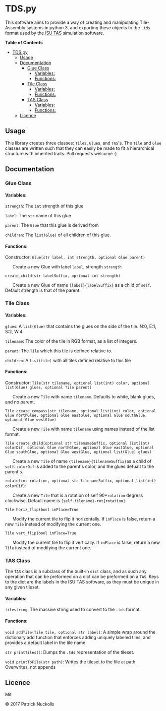 # TDS.py

This software aims to provide a way of creating and manipulating Tile-Assembly systems in python 3, and exporting these objects to the `.tds` format used by the [ISU TAS](http://self-assembly.net/wiki/index.php?title=ISU_TAS) simulation software.

<!-- markdown-toc start - Don't edit this section. Run M-x markdown-toc-refresh-toc -->
**Table of Contents**

- [TDS.py](#tdspy)
    - [Usage](#usage)
    - [Documentation](#documentation)
        - [Glue Class](#glue-class)
            - [Variables:](#variables)
            - [Functions:](#functions)
        - [Tile Class](#tile-class)
            - [Variables:](#variables-1)
            - [Functions:](#functions-1)
        - [TAS Class](#tas-class)
            - [Variables:](#variables-2)
            - [Functions:](#functions-2)
    - [Licence](#licence)

<!-- markdown-toc end -->

## Usage

This library creates three classes: `Tile`s, `Glue`s, and `TAS`'s. The `Tile` and `Glue` classes are written such that they can easily be made to fit a hierarchical structure with inherited traits. Pull requests welcome :)

## Documentation

### Glue Class

#### Variables:

`strength`: The `int` strength of this glue

`label`: The `str` name of this glue

`parent`: The `Glue` that this glue is derived from

`children`: The `list(Glue)` of all children of this glue.

#### Functions:

Constructor: `Glue(str label, int strength, optional Glue parent)`

&nbsp;&nbsp;&nbsp;&nbsp;&nbsp;&nbsp;Create a new Glue with label `label`, strength `strength`

`create_child(str labelSuffix, optional int strength)`  

&nbsp;&nbsp;&nbsp;&nbsp;&nbsp;&nbsp;Create a new Glue of name `{label}{labelSuffix}` as a child of `self`. Default strength is that of the parent.
	
### Tile Class
#### Variables:

`glues`: A `list(Glue)` that contains the glues on the side of the tile. N:0, E:1, S:2, W:4.

`tilename`: The color of the tile in RGB format, as a list of integers.

`parent`: The `Tile` which this tile is defined relative to. 

`children`: A `list(tile)` with all tiles defined relative to this tile

#### Functions:

Constructor: `Tile(str tilename, optional list(int) color, optional list(Glue) glues, optional Tile parent)`  

&nbsp;&nbsp;&nbsp;&nbsp;&nbsp;&nbsp;Create a new `Tile` with name `tilename`. Defaults to white, blank glues, and no parent.

`Tile create_compass(str tilename, optional list(int) color, optional Glue northGlue, optional Glue eastGlue, optional Glue southGlue, optional Glue westGlue)`

&nbsp;&nbsp;&nbsp;&nbsp;&nbsp;&nbsp;Create a new `Tile` with name `tilename` using names instead of the list format.

`Tile create_child(optional str tilenameSuffix, optional list(int) colorDif, optional Glue northGlue, optional Glue eastGlue, optional Glue southGlue, optional Glue westGlue, optional list(Glue) glues)`

&nbsp;&nbsp;&nbsp;&nbsp;&nbsp;&nbsp;Create a new `Tile` of name `{tilename}{tilenameSuffix}`as a child of `self`. `colorDif` is added to the parent's color, and the glues defualt to the parent's.  

`rotate(int rotation, optional str tilenameSuffix, optional list(int) colorDif)`:

&nbsp;&nbsp;&nbsp;&nbsp;&nbsp;&nbsp;Create a new `Tile` that is a rotation of self 90*`rotation` degress clockwise. Default name is `{self.tilename}-rot{rotation}`.

`Tile horiz_flip(bool inPlace=True`

&nbsp;&nbsp;&nbsp;&nbsp;&nbsp;&nbsp;Modify the current tile to flip it horizontally. If `inPlace` is false, return a new `Tile` instead of modifying the current one.

`Tile vert_flip(bool inPlace=True`

&nbsp;&nbsp;&nbsp;&nbsp;&nbsp;&nbsp;Modify the current tile to flip it vertically. If `inPlace` is false, return a new `Tile` instead of modifying the current one.

### TAS Class
The `TAS` class is a subclass of the built-in `dict` class, and as such any operation that can be preformed on a dict can be preformed on a `TAS`. Keys to the dict are the labels in the ISU TAS software, as they must be unique in any given tileset.

#### Variables:
`tilestring`: The massive string used to convert to the `.tds` format.

#### Functions:

`void addTile(Tile tile, optional str label)`: A simple wrap around the dictionary add function that enforces adding uniquely labeled tiles, and provides a default label in the tile name.

`str printTiles()`: Dumps the `.tds` representation of the tileset.

`void printToFile(str path)`: Writes the tileset to the file at path. Overwrites, not appends


## Licence
Mit

© 2017 Patrick Nuckolls

